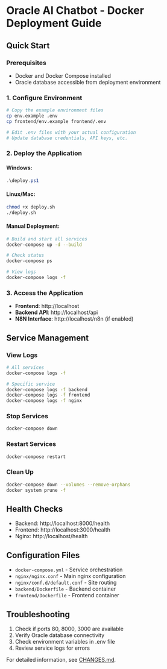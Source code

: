 # Oracle AI Chatbot - Docker Deployment Guide

## Quick Start

### Prerequisites
- Docker and Docker Compose installed
- Oracle database accessible from deployment environment

### 1. Configure Environment
```bash
# Copy the example environment files
cp env.example .env
cp frontend/env.example frontend/.env

# Edit .env files with your actual configuration
# Update database credentials, API keys, etc.
```

### 2. Deploy the Application

#### Windows:
```powershell
.\deploy.ps1
```

#### Linux/Mac:
```bash
chmod +x deploy.sh
./deploy.sh
```

#### Manual Deployment:
```bash
# Build and start all services
docker-compose up -d --build

# Check status
docker-compose ps

# View logs
docker-compose logs -f
```

### 3. Access the Application
- **Frontend**: http://localhost
- **Backend API**: http://localhost/api
- **N8N Interface**: http://localhost/n8n (if enabled)

## Service Management

### View Logs
```bash
# All services
docker-compose logs -f

# Specific service
docker-compose logs -f backend
docker-compose logs -f frontend
docker-compose logs -f nginx
```

### Stop Services
```bash
docker-compose down
```

### Restart Services
```bash
docker-compose restart
```

### Clean Up
```bash
docker-compose down --volumes --remove-orphans
docker system prune -f
```

## Health Checks
- Backend: http://localhost:8000/health
- Frontend: http://localhost:3000/health
- Nginx: http://localhost/health

## Configuration Files
- `docker-compose.yml` - Service orchestration
- `nginx/nginx.conf` - Main nginx configuration
- `nginx/conf.d/default.conf` - Site routing
- `backend/Dockerfile` - Backend container
- `frontend/Dockerfile` - Frontend container

## Troubleshooting
1. Check if ports 80, 8000, 3000 are available
2. Verify Oracle database connectivity
3. Check environment variables in .env file
4. Review service logs for errors

For detailed information, see [CHANGES.md](CHANGES.md).

